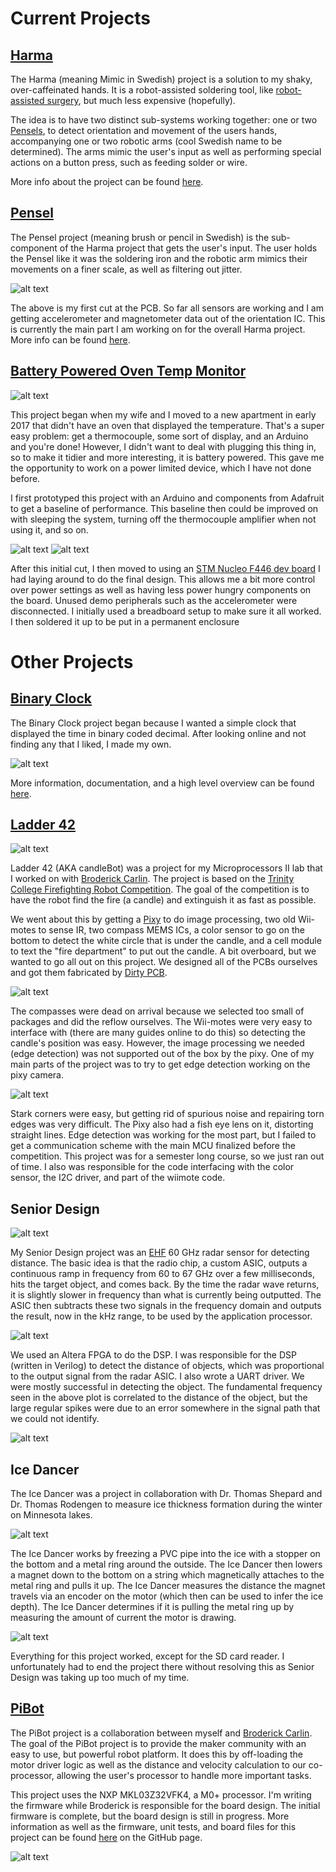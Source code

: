 # Current Projects

## [Harma][Harma Link]

The Harma (meaning Mimic in Swedish) project is a solution to my shaky, over-caffeinated hands.
It is a robot-assisted soldering tool, like [robot-assisted surgery][Robot Assisted Surgery],
but much less expensive (hopefully).

The idea is to have two distinct sub-systems working together: one or two [Pensels][Pensel Link], to
detect orientation and movement of the users hands, accompanying one or two robotic
arms (cool Swedish name to be determined). The arms mimic the user's input as well as
performing special actions on a button press, such as feeding solder or wire.

More info about the project can be found [here][Harma Link].


## [Pensel][Pensel Link]

The Pensel project (meaning brush or pencil in Swedish) is the sub-component of the Harma
project that gets the user's input. The user holds the Pensel like it was the soldering
iron and the robotic arm mimics their movements on a finer scale, as well as filtering
out jitter.

![alt text][Pensel Top]

The above is my first cut at the PCB. So far all sensors are working and I am getting
accelerometer and magnetometer data out of the orientation IC. This is currently the main
part I am working on for the overall Harma project. More info can be found [here][Pensel Link].


## [Battery Powered Oven Temp Monitor][Oven Temp Link]

![alt text][Oven Temp STM Breadboard]

This project began when my wife and I moved to a new apartment in early 2017 that
didn't have an oven that displayed the temperature. That's a super easy problem: get a
thermocouple, some sort of display, and an Arduino and you're done! However, I didn't
want to deal with plugging this thing in, so to make it tidier and more interesting, it
is battery powered. This gave me the opportunity to work on a power limited device,
which I have not done before.

I first prototyped this project with an Arduino and components from Adafruit to
get a baseline of performance. This baseline then could be improved on with sleeping
the system, turning off the thermocouple amplifier when not using it, and so on.

![alt text][Oven Temp Arduino Prototype]
![alt text][Oven Temp Arduino Power Measurement]

After this initial cut, I then moved to using an [STM Nucleo F446 dev board][F446 nucleo link]
I had laying around to do the final design. This allows me a bit more control over
power settings as well as having less power hungry components on the board. Unused
demo peripherals such as the accelerometer were disconnected. I initially used a
breadboard setup to make sure it all worked. I then soldered it up to be put in
a permanent enclosure


# Other Projects


## [Binary Clock][Binary Clock Link]

The Binary Clock project began because I wanted a simple clock that displayed the
time in binary coded decimal. After looking online and not finding any that I liked,
I made my own.

![alt text][Binary Clock picture]

More information, documentation, and a high level overview can be found
[here][Binary Clock Link].


## [Ladder 42][Ladder 42 Link]

![alt text][Ladder 42 complete]

Ladder 42 (AKA candleBot) was a project for my Microprocessors II lab that I worked
on with [Broderick Carlin][Broderick Link]. The project is based on the
[Trinity College Firefighting Robot Competition][trinity robot link].
The goal of the competition is to have the robot find the fire (a candle) and
extinguish it as fast as possible.

We went about this by getting a [Pixy][pixy link] to do image processing,
two old Wii-motes to sense IR, two compass MEMS ICs, a color sensor to go on the
bottom to detect the white circle that is under the candle, and a cell module to
text the "fire department" to put out the candle.
A bit overboard, but we wanted to go all out on this project. We designed
all of the PCBs ourselves and got them fabricated by [Dirty PCB][dirty PCB link].

![alt text][Ladder 42 block diagram]

The compasses were dead on arrival because we selected too small of packages and
did the reflow ourselves. The Wii-motes were very easy to interface with (there are
many guides online to do this) so detecting the candle's position was easy. However,
the image processing we needed (edge detection) was not supported out of the box by
the pixy. One of my main parts of the project was to try to get edge detection working
on the pixy camera.

![alt text][Ladder 42 Edge Detection]

Stark corners were easy, but getting rid of spurious noise and repairing torn edges was very
difficult. The Pixy also had a fish eye lens on it, distorting straight lines. Edge detection
was working for the most part, but I failed to get a communication scheme with the main
MCU finalized before the competition. This project was for a semester long course, so we
just ran out of time. I also was responsible for the code interfacing with the color sensor, the I2C
driver, and part of the wiimote code.


## Senior Design

![alt text][Senior Design Assembled]

My Senior Design project was an [EHF][EHF link] 60 GHz radar sensor for detecting distance.
The basic idea is that the radio chip, a custom ASIC, outputs a continuous ramp in frequency from
60 to 67 GHz over a few milliseconds, hits the target object, and comes back. By the time
the radar wave returns, it is slightly slower in frequency than what is currently being outputted.
The ASIC then subtracts these two signals in the frequency domain and outputs the result, now in
the kHz range, to be used by the application processor.

![alt text][Senior Design Signal Final]

We used an Altera FPGA to do the DSP. I was responsible for the DSP (written in Verilog) to
detect the distance of objects, which was proportional to the output signal from the radar ASIC.
I also wrote a UART driver. We were mostly successful in detecting the object. The fundamental
frequency seen in the above plot is correlated to the distance of the object, but the large
regular spikes were due to an error somewhere in the signal path that we could not identify.

![alt text][Senior Design UART]


## Ice Dancer

The Ice Dancer was a project in collaboration with Dr. Thomas Shepard and
Dr. Thomas Rodengen to measure ice thickness formation during the winter on
Minnesota lakes.

![alt text][Ice Dancer PCB pic]

The Ice Dancer works by freezing a PVC pipe into the ice with a stopper on the bottom
and a metal ring around the outside. The Ice Dancer then lowers a magnet down to the bottom
on a string which magnetically attaches to the metal ring and pulls it up. The Ice Dancer
measures the distance the magnet travels via an encoder on the motor (which then can be used to
infer the ice depth). The Ice Dancer determines if it is pulling the metal ring up by measuring
the amount of current the motor is drawing.

![alt text][Ice Dancer Test pic]

Everything for this project worked, except for the SD card reader. I unfortunately
had to end the project there without resolving this as Senior Design was taking up
too much of my time.


## [PiBot][PiBot Project Link]

The PiBot project is a collaboration between myself and [Broderick Carlin][Broderick Link].
The goal of the PiBot project is to provide the maker community with an easy to use, but
powerful robot platform. It does this by off-loading the motor driver logic as well as the
distance and velocity calculation to our co-processor, allowing the user's processor to handle
more important tasks.

This project uses the NXP MKL03Z32VFK4, a M0+ processor. I'm writing the firmware while
Broderick is responsible for the board design. The initial firmware is complete, but
the board design is still in progress. More information as well as the firmware, unit
tests, and board files for this project can be found [here][PiBot Project Link] on the GitHub page.

![alt text][PiBot Current Board Layout]


[Broderick Link]: https://www.linkedin.com/in/broderick-carlin-90707879/
[trinity robot link]: https://www.trinityrobotcontest.org/
[pixy link]: https://charmedlabs.com/default/pixy-cmucam5/
[dirty PCB link]: https://dirtypcbs.com/store/pcbs
[EHF link]: https://en.wikipedia.org/wiki/Extremely_high_frequency


[Binary Clock picture]: https://raw.githubusercontent.com/TDHolmes/BinaryClock/master/documents/pictures/BinaryClock_front_final.jpeg "final Binary Clock displaying 12:35:47"
[Binary Clock Link]: https://www.holmesengineering.com/BinaryClock "Binary Clock Project Page"


[Harma Link]: https://www.holmesengineering.com/Harma "Harma Project Page"
[Robot Assisted Surgery]: https://en.wikipedia.org/wiki/Robot-assisted_surgery


[Pensel Link]: https://www.holmesengineering.com/Harma/Pensel "Pensel Project Page"
[Pensel Bottom]: https://raw.githubusercontent.com/TDHolmes/Harma/master/Pensel/documentation/pictures/Pensel_1_0_bottom.jpg "The bottom of the 1.0 Pensel PCB"
[Pensel Top]: https://raw.githubusercontent.com/TDHolmes/Harma/master/Pensel/documentation/pictures/Pensel_1_0_top.jpg "The top of the 1.0 Pensel PCB"


[Oven Temp Link]: https://github.com/TDHolmes/OvenTemp.git "Oven Temp Project Page"
[Oven Temp Arduino Prototype]: https://raw.githubusercontent.com/TDHolmes/OvenTemp/master/docs/pics/arduino_prototype.jpg "Arduino prototype"
[Oven Temp STM Breadboard]: https://raw.githubusercontent.com/TDHolmes/OvenTemp/master/docs/pics/stm_breadboard_test.jpg "STM solution breadboarded up"
[Oven Temp Arduino Power Measurement]: https://raw.githubusercontent.com/TDHolmes/OvenTemp/master/docs/power/arduino_powerDownTherm_minBright.png "Power usage of the Arduino prototype"
[F446 nucleo link]: https://www.st.com/en/evaluation-tools/nucleo-f446re.html "STM Dev Board Used"
[Oven Temp final assembly]: https://github.com/404.html "Oven Temp Final Assembly"
[Oven Temp STM wired up]: https://github.com/404.html "Final wiring with STM dev board"
[Oven Temp Final Power Measurement]: https://github.com/404.html "Power usage of the final design"


[Ladder 42 Link]: https://github.com/beeedy/candleBot "Ladder 42 Project Page"
[Ladder 42 complete]: https://github.com/beeedy/candleBot/blob/master/Images/Pics%20of%20finished%20bot/IMG_0164.png?raw=true "Final design"
[Ladder 42 block diagram]: https://raw.githubusercontent.com/beeedy/candleBot/master/Images/Communication%20Lines.png "Ladder 42 Block Diagram"
[Ladder 42 Edge Detection]: https://raw.githubusercontent.com/beeedy/candleBot/master/Images/PixyEdgeDetectProofOfConcept.png "Edge Detection of a coffee cup, stapler, and box"


[Senior Design UART]: https://raw.githubusercontent.com/TDHolmes/tdholmes.github.io/master/_pictures/seniordesign_UART.jpg "UART driver bringup"
[Senior Design Assembled]: https://raw.githubusercontent.com/TDHolmes/tdholmes.github.io/master/_pictures/seniordesign_finaldesign.jpg "Final design with Altera dev-board for signal processing"
[Senior Design Signal Final]: https://raw.githubusercontent.com/TDHolmes/tdholmes.github.io/master/_pictures/seniordesign_final_output_crop.jpg "Signal Output with unknown noise source"


[Ice Dancer PCB pic]: https://raw.githubusercontent.com/TDHolmes/tdholmes.github.io/master/_pictures/icedancer_PCB.jpg "Ice Dancer Arduino shield"
[Ice Dancer Test pic]: https://raw.githubusercontent.com/TDHolmes/tdholmes.github.io/master/_pictures/icedancer_test_cropped.jpg "A test of the Ice Dancer prototype"


[PiBot Project Link]: https://github.com/TDHolmes/PiBot "PiBot Project Page"
[PiBot Current Board Layout]: https://raw.githubusercontent.com/TDHolmes/PiBot/master/documentation/pictures/PiBot_layout_proto.png "Current board layout"
